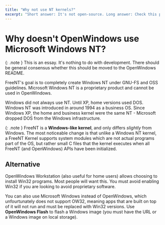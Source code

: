 ```yaml
---
title: "Why not use NT kernels?"
excerpt: "Short answer: It's not open-source. Long answer: Check this page."
---
```

# Why doesn't OpenWindows use Microsoft Windows NT?
{: .note }
This is an essay. It's nothing to do with development. There should be general consensus whether this should be moved to the OpenWindows README.

FreeNT's goal is to completely create Windows NT under GNU-FS and OSS guidelines.
Microsoft Windows NT is a proprietary product and cannot be used in OpenWindows.

Windows did not always use NT. Until XP, home versions used DOS.
Windows NT was introduced in around 1994 as a business OS. Since Windows XP, the home and business kernel
were the same NT - Microsoft dropped DOS from the Windows infrastructure.

{: .note }
FreeNT is a **Windows-like kernel**, and only differs *slightly* from Windows. The most noticeable change is that unlike a Windows NT kernel, a FreeNT Kernel supports system modules which are not actual programs part of the OS, but rather small C files that the kernel executes when all FreeNT (and OpenWindows) APIs have been initialized.

## Alternative

OpenWindows Workstation (also useful for home users) allows choosing to install Win32 programs.
Most people will want this. You must avoid enabling Win32 if you are looking to avoid proprietary
software.

You can also use Microsoft Windows instead of OpenWindows, which unfourtunately does not support OW32,
meaning apps that are built on top of it will not run and must be replaced with Win32 versions. Use
**OpenWindows Flash** to flash a Windows image (you must have the URL or a Windows image on local storage).
